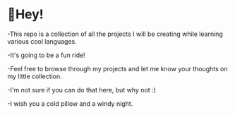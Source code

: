 <h1>👋Hey!</h1>
    <p>-This repo is a collection of all the projects I will be creating while learning various cool languages.</p>
    <p>-It's going to be a fun ride!</p>
    <p>-Feel free to browse through my projects and let me know your thoughts on my little collection.</p>
    <p><x-small>-I'm not sure if you can do that here, but why not :)</x-small></p>
    <p>-I wish you a cold pillow and a windy night.</p>

